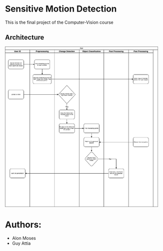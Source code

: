 # Sensitive Motion Detection
This is the final project of the Computer-Vision course

## Architecture
![Pipeline Architecture](Pipeline%20Architecture.png)


# Authors:
- Alon Moses
- Guy Attia